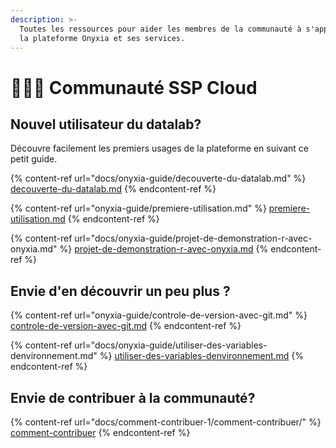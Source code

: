 ```yaml
---
description: >-
  Toutes les ressources pour aider les membres de la communauté à s'approprier
  la plateforme Onyxia et ses services.
---
```


# 🧑🤝🧑 Communauté SSP Cloud

## Nouvel utilisateur du datalab?&#x20;

Découvre facilement les premiers usages de la plateforme en suivant ce petit guide.

{% content-ref url="docs/onyxia-guide/decouverte-du-datalab.md" %}
[decouverte-du-datalab.md](docs/onyxia-guide/decouverte-du-datalab.md)
{% endcontent-ref %}

{% content-ref url="onyxia-guide/premiere-utilisation.md" %}
[premiere-utilisation.md](onyxia-guide/premiere-utilisation.md)
{% endcontent-ref %}

{% content-ref url="docs/onyxia-guide/projet-de-demonstration-r-avec-onyxia.md" %}
[projet-de-demonstration-r-avec-onyxia.md](docs/onyxia-guide/projet-de-demonstration-r-avec-onyxia.md)
{% endcontent-ref %}

## Envie d'en découvrir un peu plus ?

{% content-ref url="onyxia-guide/controle-de-version-avec-git.md" %}
[controle-de-version-avec-git.md](onyxia-guide/controle-de-version-avec-git.md)
{% endcontent-ref %}

{% content-ref url="docs/onyxia-guide/utiliser-des-variables-denvironnement.md" %}
[utiliser-des-variables-denvironnement.md](docs/onyxia-guide/utiliser-des-variables-denvironnement.md)
{% endcontent-ref %}

## Envie de contribuer à la communauté?

{% content-ref url="docs/comment-contribuer-1/comment-contribuer/" %}
[comment-contribuer](docs/comment-contribuer-1/comment-contribuer/)
{% endcontent-ref %}

